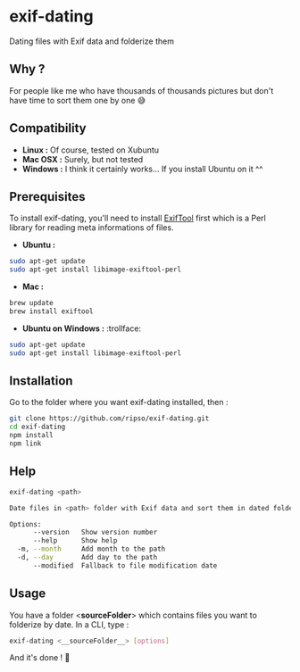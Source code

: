 # exif-dating

Dating files with Exif data and folderize them

## Why ?

For people like me who have thousands of thousands pictures but don't have time to sort them one by one :sweat_smile: 

## Compatibility

* **Linux :** Of course, tested on Xubuntu
* **Mac OSX :** Surely, but not tested
* **Windows :** I think it certainly works... If you install Ubuntu on it ^^

## Prerequisites

To install exif-dating, you'll need to install  [ExifTool](https://exiftool.org/) first which is a Perl library for reading meta informations of files.

* **Ubuntu :**

```bash
sudo apt-get update
sudo apt-get install libimage-exiftool-perl
```

* **Mac :**

```bash
brew update
brew install exiftool
```

* **Ubuntu on Windows :** :trollface:

```bash
sudo apt-get update
sudo apt-get install libimage-exiftool-perl
```

## Installation

Go to the folder where you want exif-dating installed, then :

```bash
git clone https://github.com/ripso/exif-dating.git
cd exif-dating
npm install
npm link
```

## Help

```bash
exif-dating <path>

Date files in <path> folder with Exif data and sort them in dated folders

Options:
      --version   Show version number                                  [boolean]
      --help      Show help                                            [boolean]
  -m, --month     Add month to the path
  -d, --day       Add day to the path
      --modified  Fallback to file modification date
```

## Usage

You have a folder <__sourceFolder__> which contains files you want to folderize by date.
In a CLI, type :
```bash
exif-dating <__sourceFolder__> [options]
```
And it's done ! :tada:
